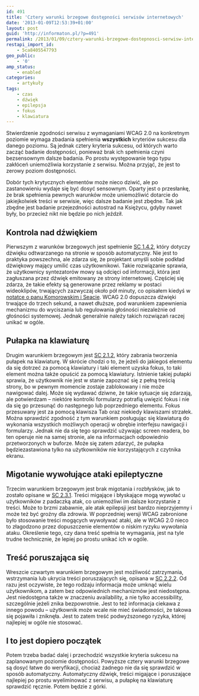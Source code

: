 ```yaml
---
id: 491
title: 'Cztery warunki brzegowe dostępności serwisów internetowych'
date: '2013-01-09T12:53:39+01:00'
layout: post
guid: 'http://informaton.pl/?p=491'
permalink: /2013/01/09/cztery-warunki-brzegowe-dostepnosci-serwisw-internetowych/
restapi_import_id:
    - 5ca8405547793
geo_public:
    - '0'
amp_status:
    - enabled
categories:
    - artykuły
tags:
    - czas
    - dźwięk
    - epilepsja
    - fokus
    - klawiatura
---
```


Stwierdzenie zgodności serwisu z wymaganiami WCAG 2.0 na konkretnym poziomie wymaga zbadania spełnienia **wszystkich** kryteriów sukcesu dla danego poziomu. Są jednak cztery kryteria sukcesu, od których warto zacząć badanie dostępności, ponieważ brak ich spełnienia czyni bezsensownym dalsze badania. Po prostu występowanie tego typu zakłóceń uniemożliwia korzystanie z serwisu. Można przyjąć, że jest to zerowy poziom dostępności.

Dobór tych krytycznych elementów może nieco dziwić, ale po zastanowieniu wydaje się być dosyć sensownym. Oparty jest o przesłankę, że brak spełnienia pewnych warunków może uniemożliwić dotarcie do jakiejkolwiek treści w serwisie, więc dalsze badanie jest zbędne. Tak jak zbędne jest badanie przejezdności autostrad na Księżycu, gdyby nawet były, bo przecież nikt nie będzie po nich jeździł.

## Kontrola nad dźwiękiem

Pierwszym z warunków brzegowych jest spełnienie [SC 1.4.2](http://informaton.pl/?p=123), który dotyczy dźwięku odtwarzanego na stronie w sposób automatyczny. Nie jest to praktyka powszechna, ale zdarza się, że projektant umyśli sobie podkład dźwiękowy mający umilić czas użytkownikowi. Takie rozwiązanie sprawia, że użytkownicy syntezatorów mowy są odcięci od informacji, która jest zagłuszana przez dźwięk emitowany ze strony internetowej. Częściej się zdarza, że takie efekty są generowane przez reklamy w postaci wideoklipów, trwających zazwyczaj około pół minuty, co opisałem kiedyś w [notatce o panu Komorowskim i Seacie](http://informaton.pl/?p=126). WCAG 2.0 dopuszcza dźwięki trwające do trzech sekund, a nawet dłuższe, pod warunkiem zapewnienia mechanizmu do wyciszania lub regulowania głośności niezależnie od głośności systemowej. Jednak generalnie należy takich rozwiązań raczej unikać w ogóle.

## Pułapka na klawiaturę

Drugim warunkiem brzegowym jest [SC 2.1.2](http://informaton.pl/?p=188), który zabrania tworzenia pułapek na klawiaturę. W skrócie chodzi o to, że jeżeli do jakiegoś elementu da się dotrzeć za pomocą klawiatury i taki element uzyska fokus, to taki element można także opuścić za pomocą klawiatury. Istnienie takiej pułapki sprawia, że użytkownik nie jest w stanie zapoznać się z pełną treścią strony, bo w pewnym momencie zostaje zablokowany i nie może nawigować dalej. Może się wydawać dziwne, że takie sytuacje się zdarzają, ale potwierdzam – niektóre kontrolki formularzy potrafią uwięzić fokus i nie da się go przesunąć do następnego lub poprzedniego elementu. Fokus przesuwany jest za pomocą klawisza Tab oraz niekiedy klawiszami strzałek. Można sprawdzić zgodność z tym warunkiem posługując się klawiaturą do wykonania wszystkich możliwych operacji w obrębie interfejsu nawigacji i formularzy. Jednak nie da się tego sprawdzić używając screen readera, bo ten operuje nie na samej stronie, ale na informacjach odpowiednio przetworzonych w buforze. Może się zatem zdarzyć, że pułapka będziezastawiona tylko na użytkowników nie korzystających z czytnika ekranu.

## Migotanie wywołujące ataki epileptyczne

Trzecim warunkiem brzegowym jest brak migotania i rozbłysków, jak to zostało opisane w [SC 2.3.1](http://informaton.pl/?p=229). Treści migające i błyskające mogą wywołać u użytkowników z padaczką atak, co uniemożliwi im dalsze korzystanie z treści. Może to brzmi zabawnie, ale atak epilepsji jest bardzo nieprzyjemny i może też być groźny dla zdrowia. W poprzedniej wersji WCAG zabronione było stosowanie treści mogących wywoływać ataki, ale w WCAG 2.0 nieco to złagodzono przez dopuszczenie elementów o niskim ryzyku wywołania ataku. Określenie tego, czy dana treść spełnia te wymagania, jest na tyle trudne technicznie, że lepiej po prostu unikać ich w ogóle.

## Treść poruszająca się

Wreszcie czwartym warunkiem brzegowym jest możliwość zatrzymania, wstrzymania lub ukrycia treści poruszających się, opisana w [SC 2.2.2](http://informaton.pl/?p=208). Od razu jest oczywiste, że tego rodzaju informacja może umknąć wielu użytkownikom, a zatem bez odpowiednich mechanizmów jest niedostępna. Jest niedostępna także w znaczeniu availability, a nie tylko accessibility, szczególnie jeżeli znika bezpowrotnie. Jest to też informacja ciekawa z innego powodu – użytkownik może wcale nie mieć świadomości, że takowa się pojawiła i zniknęła. Jest to zatem treść podwyższonego ryzyka, której najlepiej w ogóle nie stosować.

## I to jest dopiero początek

Potem trzeba badać dalej i przechodzić wszystkie kryteria sukcesu na zaplanowanym poziomie dostępności. Powyższe cztery warunki brzegowe są dosyć łatwe do weryfikacji, chociaż żadnego nie da się sprawdzić w sposób automatyczny. Automatyczny dźwięk, treści migające i poruszające najlepiej po prostu wyeliminować z serwisu, a pułapkę na klawiaturę sprawdzić ręcznie. Potem będzie z górki.